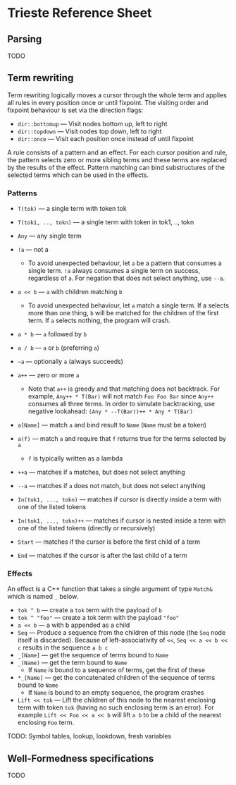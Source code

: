 # Trieste Reference Sheet

## Parsing

TODO


## Term rewriting

Term rewriting logically moves a cursor through the whole term and applies all rules in every position once or until fixpoint. The visiting order and fixpoint behaviour is set via the direction flags:

* `dir::bottomup` — Visit nodes bottom up, left to right
* `dir::topdown`  — Visit nodes top down, left to right
* `dir::once`     — Visit each position once instead of until fixpoint

A rule consists of a pattern and an effect. For each cursor position and rule, the pattern selects zero or more sibling terms and these terms are replaced by the results of the effect. Pattern matching can bind substructures of the selected terms which can be used in the effects.

### Patterns

* `T(tok)` — a single term with token tok
* `T(tok1, .., tokn)` — a single term with token in tok1, .., tokn
* `Any` — any single term

* `!a` — not a
  * To avoid unexpected behaviour, let `a` be a pattern that consumes a single term. `!a` always consumes a single term on success, regardless of `a`. For negation that does not select anything, use `--a`.
* `a << b` — `a` with children matching `b`
  * To avoid unexpected behaviour, let `a` match a single term. If a selects more than one thing, `b` will be matched for the children of the first term. If `a` selects nothing, the program will crash.

* `a * b` — `a` followed by `b`
* `a / b` — `a` or `b` (preferring `a`)

* `~a` — optionally `a` (always succeeds)
* `a++` — zero or more `a`
  * Note that `a++` is greedy and that matching does not backtrack. For example, `Any++ * T(Bar)` will not match `Foo Foo Bar` since `Any++` consumes all three terms. In order to simulate backtracking, use negative lookahead: `(Any * --T(Bar))++ * Any * T(Bar)`

* `a[Name]` — match `a` and bind result to `Name` (`Name` must be a token)
* `a(f)` — match `a` and require that `f` returns true for the terms selected by `a`
  * `f` is typically written as a lambda

* `++a` — matches if `a` matches, but does not select anything
* `--a` — matches if `a` does not match, but does not select anything

* `In(tok1, ..., tokn)` — matches if cursor is directly inside a term with one of the listed tokens
* `In(tok1, ..., tokn)++` — matches if cursor is nested inside a term with one of the listed tokens (directly or recursively)

* `Start` — matches if the cursor is before the first child of a term
* `End` — matches if the cursor is after the last child of a term

### Effects

An effect is a C++ function that takes a single argument of type `Match&` which is named `_` below.

* `tok ^ b` — create a `tok` term with the payload of `b`
* `tok ^ "foo"` — create a tok term with the payload `"foo"`
* `a << b` — a with b appended as a child
* `Seq` — Produce a sequence from the children of this node (the `Seq` node itself is discarded). Because of left-associativity of `<<`, `Seq << a << b << c` results in the sequence `a b c`
* `_[Name]` — get the sequence of terms bound to `Name`
* `_(Name)` — get the term bound to `Name`
  * If `Name` is bound to a sequence of terms, get the first of these
* `*_[Name]` — get the concatenated children of the sequence of terms bound to `Name`
  * If `Name` is bound to an empty sequence, the program crashes
* `Lift << tok` — Lift the children of this node to the nearest enclosing term with token `tok` (having no such enclosing term is an error). For example `Lift << Foo << a << b` will lift `a b` to be a child of the nearest enclosing `Foo` term.

TODO: Symbol tables, lookup, lookdown, fresh variables


## Well-Formedness specifications

TODO
